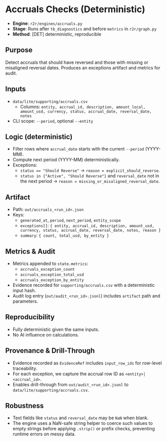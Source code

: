 # Accruals Checks (Deterministic)

- **Engine**: `r2r/engines/accruals.py`
- **Stage**: Runs after `tb_diagnostics` and before `metrics` in `r2r/graph.py`
- **Method**: [DET] deterministic, reproducible

## Purpose

Detect accruals that should have reversed and those with missing or misaligned reversal dates. Produces an exceptions artifact and metrics for audit.

## Inputs

- `data/lite/supporting/accruals.csv`
  - Columns: `entity, accrual_id, description, amount_local, amount_usd, currency, status, accrual_date, reversal_date, notes`
- CLI scope: `--period`, optional `--entity`

## Logic (deterministic)

- Filter rows where `accrual_date` starts with the current `--period` (YYYY-MM).
- Compute next period (YYYY-MM) deterministically.
- Exceptions:
  - `status == "Should Reverse"` → `reason = explicit_should_reverse`.
  - `status in {"Active", "Should Reverse"}` and `reversal_date` not in the next period → `reason = missing_or_misaligned_reversal_date`.

## Artifact

- Path: `out/accruals_<run_id>.json`
- Keys:
  - `generated_at`, `period`, `next_period`, `entity_scope`
  - `exceptions[]`: `{ entity, accrual_id, description, amount_usd, currency, status, accrual_date, reversal_date, notes, reason }`
  - `summary`: `{ count, total_usd, by_entity }`

## Metrics & Audit

- Metrics appended to `state.metrics`:
  - `accruals_exception_count`
  - `accruals_exception_total_usd`
  - `accruals_exception_by_entity`
- Evidence recorded for `supporting/accruals.csv` with a deterministic input hash.
- Audit log entry (`out/audit_<run_id>.jsonl`) includes `artifact` path and parameters.

## Reproducibility

- Fully deterministic given the same inputs.
- No AI influence on calculations.

## Provenance & Drill-Through

- Evidence recorded as `EvidenceRef` includes `input_row_ids` for row-level traceability.
- For each exception, we capture the accrual row ID as `<entity>|<accrual_id>`.
- Enables drill-through from `out/audit_<run_id>.jsonl` to `data/lite/supporting/accruals.csv`.

## Robustness

- Text fields like `status` and `reversal_date` may be `NaN` when blank.
- The engine uses a NaN-safe string helper to coerce such values to empty strings before
  applying `.strip()` or prefix checks, preventing runtime errors on messy data.
